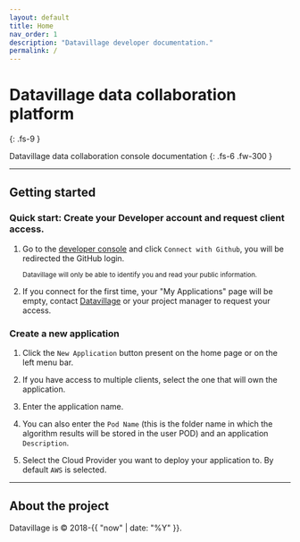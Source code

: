 ```yaml
---
layout: default
title: Home
nav_order: 1
description: "Datavillage developer documentation."
permalink: /
---
```


# Datavillage data collaboration platform
{: .fs-9 }

Datavillage data collaboration console documentation
{: .fs-6 .fw-300 }

[comment]: <> ([Get started now]&#40;#getting-started&#41;{: .btn .btn-primary .fs-5 .mb-4 .mb-md-0 .mr-2 })

[comment]: <> ([View it on GitHub]&#40;https://github.com/just-the-docs/just-the-docs&#41;{: .btn .fs-5 .mb-4 .mb-md-0 })

---

## Getting started

### Quick start: Create your Developer account and request client access.

1. Go to the [developer console](https://developer-console.herokuapp.com/) and click `Connect with Github`, you will be redirected the GitHub login.
   
   <small>Datavillage will only be able to identify you and read your public information.</small>

2. If you connect for the first time, your "My Applications" page will be empty, contact [Datavillage](mailto:contact@datavillage.me) or your project manager to request your access.

### Create a new application

1. Click the `New Application` button present on the home page or on the left menu bar. 

2. If you have access to multiple clients, select the one that will own the application.

3. Enter the application name.

4. You can also enter the `Pod Name` (this is the folder name in which the algorithm results will be stored in the user POD) and an application `Description`.

5. Select the Cloud Provider you want to deploy your application to. By default `AWS` is selected.

---

## About the project

Datavillage is &copy; 2018-{{ "now" | date: "%Y" }}.

[comment]: <> (### License)

[comment]: <> (Just the Docs is distributed by an [MIT license]&#40;https://github.com/just-the-docs/just-the-docs/tree/main/LICENSE.txt&#41;.)

[comment]: <> (### Contributing)

[comment]: <> (When contributing to this repository, please first discuss the change you wish to make via issue,)

[comment]: <> (email, or any other method with the owners of this repository before making a change. Read more about becoming a contributor in [our GitHub repo]&#40;https://github.com/just-the-docs/just-the-docs#contributing&#41;.)

[comment]: <> (#### Thank you to the contributors of Just the Docs!)

[comment]: <> (<ul class="list-style-none">)

[comment]: <> ({% for contributor in site.github.contributors %})

[comment]: <> (  <li class="d-inline-block mr-1">)

[comment]: <> (     <a href="{{ contributor.html_url }}"><img src="{{ contributor.avatar_url }}" width="32" height="32" alt="{{ contributor.login }}"/></a>)

[comment]: <> (  </li>)

[comment]: <> ({% endfor %})

[comment]: <> (</ul>)

[comment]: <> (### Code of Conduct)

[comment]: <> (Just the Docs is committed to fostering a welcoming community.)

[comment]: <> ([View our Code of Conduct]&#40;https://github.com/just-the-docs/just-the-docs/tree/main/CODE_OF_CONDUCT.md&#41; on our GitHub repository.)